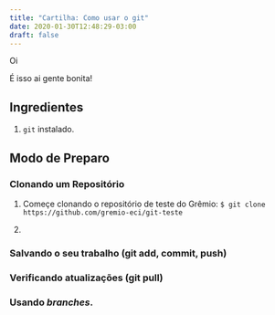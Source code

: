 ```yaml
---
title: "Cartilha: Como usar o git"
date: 2020-01-30T12:48:29-03:00
draft: false
---
```


Oi

É isso ai gente bonita!

## Ingredientes
1. `git` instalado.

## Modo de Preparo

### Clonando um Repositório
1. Começe clonando o repositório de teste do Grêmio:
`$ git clone https://github.com/gremio-eci/git-teste`

2.

### Salvando o seu trabalho (git add, commit, push)

### Verificando atualizações (git pull)

### Usando *branches*.
